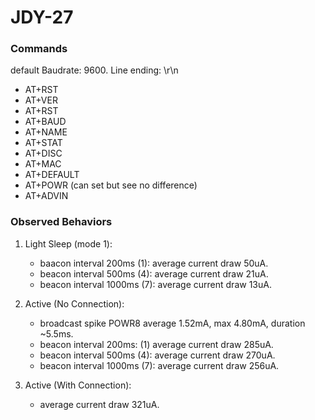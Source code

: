 # JDY-27

### Commands
default Baudrate: 9600. Line ending: \r\n <br>

- AT+RST<br>
- AT+VER<br>
- AT+RST<br>
- AT+BAUD<br>
- AT+NAME<br>
- AT+STAT<br>
- AT+DISC<br>
- AT+MAC<br>
- AT+DEFAULT<br>
- AT+POWR (can set but see no difference)<br>
- AT+ADVIN

### Observed Behaviors

1. Light Sleep (mode 1):
   - baacon interval 200ms (1): average current draw 50uA.
   - beacon interval 500ms (4): average current draw 21uA.
   - beacon interval 1000ms (7): average current draw 13uA.

2. Active (No Connection):
   - broadcast spike POWR8 average 1.52mA, max 4.80mA, duration ~5.5ms.
   - beacon interval 200ms: (1) average current draw 285uA.
   - beacon interval 500ms (4): average current draw 270uA.
   - beacon interval 1000ms (7): average current draw 256uA.

3. Active (With Connection):
   - average current draw 321uA.
